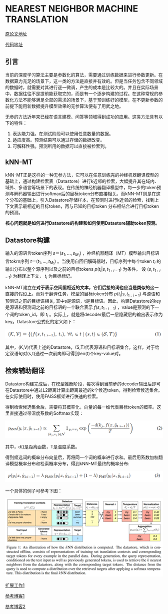 # NEAREST NEIGHBOR MACHINE TRANSLATION

[原论文地址](https://arxiv.org/pdf/2010.00710.pdf)

[代码地址](https://github.com/urvashik/knnlm)

## 引言
当前的深度学习算法主要是参数化的算法，需要通过训练数据来进行参数更新。在数据算力充足的场景下，这一类的方法是直接并有效的。但是当任务包含不同领域的数据时，就需要对其进行逐一微调，产生的成本是比较大的。并且在实际场景中，数据往往不是提前能获取完的，而是有一个逐步构建的过程。在这种常规的参数化方法不能够满足全部的需求的场景下，基于预训练好的模型，在不更新参数的前提下能用新数据提升模型效果的无参算法便有了用武之地。

无参的方法近年来已经在语言建模、问答等领域得到成功的应用。这类方法具有以下的特性：
1. 表达能力强。在测试阶段可以使用任意数量的数据。
2. 适应度高。预测结果可以通过存储的数据改变。
3. 可解释性强。预测所用的数据可以直接被检索到。

## kNN-MT
kNN-MT正是这样的一种无参方法，它可以在任意训练完的神经机器翻译模型的基础上，通过构建检索表（Datastore）进行k近邻的检索，大幅提升其在域内、域外、多语言等场景下的表现。在传统的神经机器翻译模型中，每一步的token预测与解码器输出进行softmax后的目标token分布直接相关。而kNN-MT则是在这个分布的基础上，引入Datastore存储样本，在预测时进行k近邻的检索，找到上下文表示最相近的目标token，再与已知的目标token 分布相结合进行目标token的预测。

**核心问题就是如何进行Datastore的构建和如何使用Datastore辅助token预测。**

## Datastore构建
输入的源语言token序列
$s＝(s_{1},...,s_{M_{1}})$
，神经机器翻译（MT）模型输出目标语言tokrn序列
$t＝(t_{1},...,t_{M_{1}})$
。当使用自回归解码器时，目标序列中每个token
$t_{i}$
的输出分布以整个源序列以及之前的目标tokens 
$p(t_{i}|s, t_{1:i-1})$
为条件。
设
$(s,t_{1:i-1})$
为翻译上下文，
$t_{i}$
为目标标记。

kNN-MT建立在**对于表示空间里相近的文本，它们后接的词也应当是类似的**这一直接的假设上。而对于翻译任务，模型的目标token分布
$p(t_{i}|s, t_{1:i-1})$
与源语和预测词之前的目标语相关, 其中s是源语，t是目标语。因此，构建Datastore的key是源语和预测词之前的目标语的一个联合表示
$f(s, t_{1:i-1})$
，value是预测的下一个词的token_id，即
$t_{i}$
。实际上，就是将decoder最后一层隐藏层的输出表示作为key。Datastore公式化的定义如下：

![image](1.png)

其中，(K,V)代表上述的Datastore，(S,T)代表源语和目标语集合。这样，对于给定双语句对(s,t)通过一次前向即可得到len(t)个key-value对。

## 检索辅助翻译
Datastore构建完成后，在模型推断阶段，每次得到当前步的decoder输出后即可在Datastore中通过L2距离计算出距离最近的k个候选token，得到检索候选集合。在实际使用时，使用FAISS框架进行快速的检索。

得到检索候选集合后，需要将其概率化，向量的每一维代表目标token的概率。这里直接通过带温度系数的Softmax实现：

![image](2.png)

其中，d()是距离函数，T是温度系数。

得到候选词的概率分布向量后，再将同一个词的概率进行求和。最后用系数加权翻译模型概率分布和检索概率分布，得到kNN-MT最终的概率分布:

![image](3.png)

一个具体的例子可参考下图：

![image](4.png)



[扩展工作1](https://www.bilibili.com/read/cv17943179)

[参考博客1](https://zhuanlan.zhihu.com/p/597681401)

[参考博客2](https://zhuanlan.zhihu.com/p/479866520)
